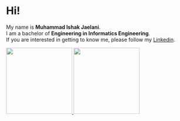 # Hi! 

My name is **Muhammad Ishak Jaelani**.\
I am a bachelor of **Engineering in Informatics Engineering**.\
If you are interested in getting to know me, please follow my [Linkedin](https://www.linkedin.com/in/muhammad-ishak-jaelani-a67794247/).

<p align="left">
<a href="https://github.com/gilangadhan">
  <img height="180em" src="https://github-readme-stats-eight-theta.vercel.app/api?username=Ishak4875&show_icons=true&theme=algolia&include_all_commits=true&count_private=true"/>
  <img height="180em" src="https://github-readme-stats-eight-theta.vercel.app/api/top-langs/?username=Ishak4875&layout=compact&langs_count=8&theme=algolia"/>
</a>
</p>
